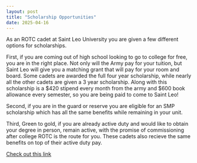 ```yaml
---
layout: post
title: "Scholarship Opportunities"
date: 2025-04-16
---
```

As an ROTC cadet at Saint Leo University you are given a few different options for scholarships.

First, if you are coming out of high school looking to go to college for free, you are in the right place. Not only will the Army pay for your tuition, 
but Saint Leo will give you a matching grant that will pay for your room and board.
Some cadets are awarded the full four year scholarship, while nearly all the other cadets are given a 3 year scholarship. 
Along with this scholarship is a $420 stipend every month from the army and $600 book allowance every semester, so you are being paid to come to Saint Leo!

Second, if you are in the guard or reserve you are eligible for an SMP scholarship which has all the same benefits while remaining in your unit. 

Third, Green to gold, if you are already active duty and would like to obtain your degree in person, remain active, 
with the promise of commissioning after college ROTC is the route for you.
These cadets also recieve the same benefits on top of their active duty pay.

[Check out this link](https://www.googleadservices.com/pagead/aclk?sa=L&ai=DChcSEwj2pN73rOmMAxXSn1oFHdGnEA8YABAAGgJ2dQ&co=1&ase=2&gclid=Cj0KCQjw2ZfABhDBARIsAHFTxGybUaZ90ZmAYinC9_w8kBfGkelJ5t3-VnaUG2gTj9R32fvFRYeOewIaAj0nEALw_wcB&ohost=www.google.com&cid=CAESV-D2AJ3QScIFEmKDs8MPkNu7155EsAZEBIQTewa1jPIeMZYhDVwU4oR8f7oclXCTQembg8NQaqm1q2KBp1RNBv-GTgPVj_eUsby-koW7TIzKpcWU5v9rWQ&sig=AOD64_1P8JtTgo4nnUGKazgGQoUJakch2w&q&nis=4&adurl&ved=2ahUKEwiimNn3rOmMAxXCRTABHdN3Im4Q0Qx6BAgKEAE)
